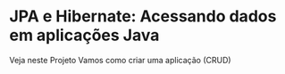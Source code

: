 # JPA e Hibernate: Acessando dados em aplicações Java
Veja neste Projeto Vamos  como criar uma aplicação (CRUD) 
